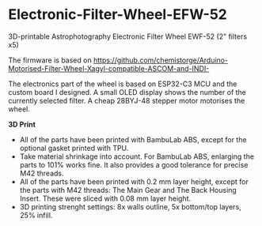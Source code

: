 # Electronic-Filter-Wheel-EFW-52
3D-printable Astrophotography Electronic Filter Wheel EWF-52 (2" filters x5)

The firmware is based on https://github.com/chemistorge/Arduino-Motorised-Filter-Wheel-Xagyl-compatible-ASCOM-and-INDI-

The electronics part of the wheel is based on ESP32-C3 MCU and the custom board I designed. A small OLED display shows the number of the currently selected filter. 
A cheap 28BYJ-48 stepper motor motorises the wheel. 

**3D Print**

- All of the parts have been printed with BambuLab ABS, except for the optional gasket printed with TPU.
- Take material shrinkage into account. For BambuLab ABS, enlarging the parts to 101% works fine. It also provides a good tolerance for precise M42 threads.
- All of the parts have been printed with 0.2 mm layer height, except for the parts with M42 threads: The Main Gear and The Back Housing Insert. These were sliced with 0.08 mm layer height.
- 3D printing strenght settings: 8x walls outline, 5x bottom/top layers, 25% infill. 
